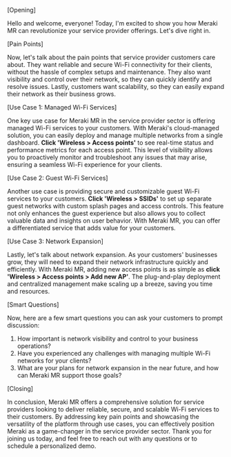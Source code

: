 [Opening]

Hello and welcome, everyone! Today, I'm excited to show you how Meraki MR can revolutionize your service provider offerings. Let's dive right in.

[Pain Points]

Now, let's talk about the pain points that service provider customers care about. They want reliable and secure Wi-Fi connectivity for their clients, without the hassle of complex setups and maintenance. They also want visibility and control over their network, so they can quickly identify and resolve issues. Lastly, customers want scalability, so they can easily expand their network as their business grows.

[Use Case 1: Managed Wi-Fi Services]

One key use case for Meraki MR in the service provider sector is offering managed Wi-Fi services to your customers. With Meraki's cloud-managed solution, you can easily deploy and manage multiple networks from a single dashboard. **Click 'Wireless > Access points'** to see real-time status and performance metrics for each access point. This level of visibility allows you to proactively monitor and troubleshoot any issues that may arise, ensuring a seamless Wi-Fi experience for your clients.

[Use Case 2: Guest Wi-Fi Services]

Another use case is providing secure and customizable guest Wi-Fi services to your customers. **Click 'Wireless > SSIDs'** to set up separate guest networks with custom splash pages and access controls. This feature not only enhances the guest experience but also allows you to collect valuable data and insights on user behavior. With Meraki MR, you can offer a differentiated service that adds value for your customers.

[Use Case 3: Network Expansion]

Lastly, let's talk about network expansion. As your customers' businesses grow, they will need to expand their network infrastructure quickly and efficiently. With Meraki MR, adding new access points is as simple as **click 'Wireless > Access points > Add new AP'**. The plug-and-play deployment and centralized management make scaling up a breeze, saving you time and resources.

[Smart Questions]

Now, here are a few smart questions you can ask your customers to prompt discussion:

1. How important is network visibility and control to your business operations?
2. Have you experienced any challenges with managing multiple Wi-Fi networks for your clients?
3. What are your plans for network expansion in the near future, and how can Meraki MR support those goals?

[Closing]

In conclusion, Meraki MR offers a comprehensive solution for service providers looking to deliver reliable, secure, and scalable Wi-Fi services to their customers. By addressing key pain points and showcasing the versatility of the platform through use cases, you can effectively position Meraki as a game-changer in the service provider sector. Thank you for joining us today, and feel free to reach out with any questions or to schedule a personalized demo.